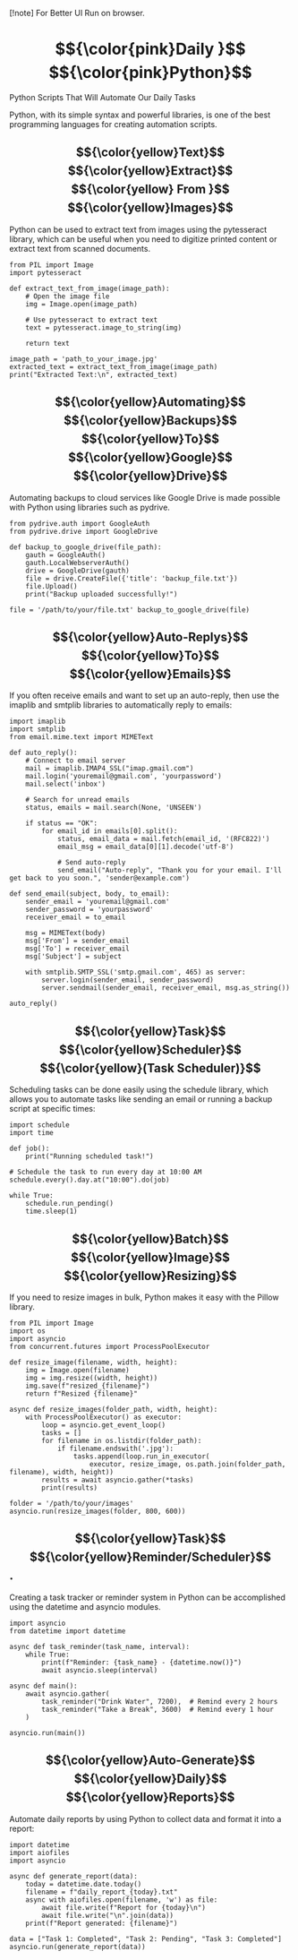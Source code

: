 [!note]
For Better UI Run on browser.

# $${\color{pink}Daily }$$ $${\color{pink}Python}$$
 Python Scripts That Will Automate Our Daily Tasks

Python, with its simple syntax and powerful libraries, is one of the best programming languages for creating automation scripts. 

## $${\color{yellow}Text}$$ $${\color{yellow}Extract}$$ $${\color{yellow} From }$$ $${\color{yellow}Images}$$
Python can be used to extract text from images using the pytesseract library, which can be useful when you need to digitize printed content or extract text from scanned documents.

```
from PIL import Image
import pytesseract

def extract_text_from_image(image_path):
    # Open the image file
    img = Image.open(image_path)
    
    # Use pytesseract to extract text
    text = pytesseract.image_to_string(img)
    
    return text

image_path = 'path_to_your_image.jpg'
extracted_text = extract_text_from_image(image_path)
print("Extracted Text:\n", extracted_text)

```
##  $${\color{yellow}Automating}$$ $${\color{yellow}Backups}$$ $${\color{yellow}To}$$ $${\color{yellow}Google}$$ $${\color{yellow}Drive}$$ 
Automating backups to cloud services like Google Drive is made possible with Python using libraries such as pydrive.

```
from pydrive.auth import GoogleAuth
from pydrive.drive import GoogleDrive

def backup_to_google_drive(file_path):
    gauth = GoogleAuth()
    gauth.LocalWebserverAuth()
    drive = GoogleDrive(gauth)
    file = drive.CreateFile({'title': 'backup_file.txt'})
    file.Upload()
    print("Backup uploaded successfully!")

file = '/path/to/your/file.txt' backup_to_google_drive(file)
```
## $${\color{yellow}Auto-Replys}$$  $${\color{yellow}To}$$  $${\color{yellow}Emails}$$ 
If you often receive emails and want to set up an auto-reply, then use the imaplib and smtplib libraries to automatically reply to emails:
```
import imaplib
import smtplib
from email.mime.text import MIMEText

def auto_reply():
    # Connect to email server
    mail = imaplib.IMAP4_SSL("imap.gmail.com")
    mail.login('youremail@gmail.com', 'yourpassword')
    mail.select('inbox')

    # Search for unread emails
    status, emails = mail.search(None, 'UNSEEN')

    if status == "OK":
        for email_id in emails[0].split():
            status, email_data = mail.fetch(email_id, '(RFC822)')
            email_msg = email_data[0][1].decode('utf-8')

            # Send auto-reply
            send_email("Auto-reply", "Thank you for your email. I'll get back to you soon.", 'sender@example.com')

def send_email(subject, body, to_email):
    sender_email = 'youremail@gmail.com'
    sender_password = 'yourpassword'
    receiver_email = to_email

    msg = MIMEText(body)
    msg['From'] = sender_email
    msg['To'] = receiver_email
    msg['Subject'] = subject

    with smtplib.SMTP_SSL('smtp.gmail.com', 465) as server:
        server.login(sender_email, sender_password)
        server.sendmail(sender_email, receiver_email, msg.as_string())

auto_reply()
```
## $${\color{yellow}Task}$$  $${\color{yellow}Scheduler}$$ $${\color{yellow}(Task Scheduler)}$$  
Scheduling tasks can be done easily using the schedule library, which allows you to automate tasks like sending an email or running a backup script at specific times:
```
import schedule
import time

def job():
    print("Running scheduled task!")

# Schedule the task to run every day at 10:00 AM
schedule.every().day.at("10:00").do(job)

while True:
    schedule.run_pending()
    time.sleep(1)
```

## $${\color{yellow}Batch}$$ $${\color{yellow}Image}$$ $${\color{yellow}Resizing}$$
If you need to resize images in bulk, Python makes it easy with the Pillow library.

```
from PIL import Image
import os
import asyncio
from concurrent.futures import ProcessPoolExecutor

def resize_image(filename, width, height):
    img = Image.open(filename)
    img = img.resize((width, height))
    img.save(f"resized_{filename}")
    return f"Resized {filename}"

async def resize_images(folder_path, width, height):
    with ProcessPoolExecutor() as executor:
        loop = asyncio.get_event_loop()
        tasks = []
        for filename in os.listdir(folder_path):
            if filename.endswith('.jpg'):
                tasks.append(loop.run_in_executor(
                    executor, resize_image, os.path.join(folder_path, filename), width, height))
        results = await asyncio.gather(*tasks)
        print(results)

folder = '/path/to/your/images'
asyncio.run(resize_images(folder, 800, 600))
```
## $${\color{yellow}Task}$$ $${\color{yellow}Reminder/Scheduler}$$.   
Creating a task tracker or reminder system in Python can be accomplished using the datetime and asyncio modules.
```
import asyncio
from datetime import datetime

async def task_reminder(task_name, interval):
    while True:
        print(f"Reminder: {task_name} - {datetime.now()}")
        await asyncio.sleep(interval)

async def main():
    await asyncio.gather(
        task_reminder("Drink Water", 7200),  # Remind every 2 hours
        task_reminder("Take a Break", 3600)  # Remind every 1 hour
    )

asyncio.run(main())
```
## $${\color{yellow}Auto-Generate}$$ $${\color{yellow}Daily}$$ $${\color{yellow}Reports}$$
Automate daily reports by using Python to collect data and format it into a report:
```
import datetime
import aiofiles
import asyncio

async def generate_report(data):
    today = datetime.date.today()
    filename = f"daily_report_{today}.txt"
    async with aiofiles.open(filename, 'w') as file:
        await file.write(f"Report for {today}\n")
        await file.write("\n".join(data))
    print(f"Report generated: {filename}")

data = ["Task 1: Completed", "Task 2: Pending", "Task 3: Completed"]
asyncio.run(generate_report(data))
```
